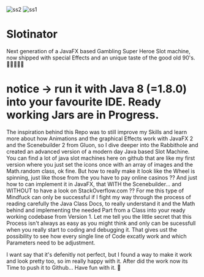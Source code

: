 ![ss2](https://user-images.githubusercontent.com/83019866/172025888-868bd4b4-b855-4f25-a603-c43159252859.png)
![ss1](https://user-images.githubusercontent.com/83019866/172025889-eac377c4-c2b6-4a18-9525-fe4989db1309.png)

# Slotinator
Next generation of a JavaFX based Gambling Super Heroe Slot machine, now shipped with special Effects and an unique taste of the good old 90's. 🎰🦹🏻‍♂️👾

# notice -> run it with Java 8 (=1.8.0) into your favourite IDE. Ready working Jars are in Progress.
 
The inspiration behind this Repo was to still improve my Skills and learn more about how Animations and the graphical Effects work with JavaFX 2 and the Scenebuilder 2 from Gluon, so I dive deeper into the Rabbithole and  created an advanced version of a modern day Java based Slot Machine. You can find a lot of java slot machines here on github that are like my first version where you just set the icons once with an array of images and the Math.random class, ok fine. But how to really make it look like the Wheel is spinning, just like those from the you have to pay online casinos ?? And just how to can implement it in JavaFX, that WITH the Scenebuilder... and WITHOUT to have a look on StackOverflow.com ?? For me this type of Mindfuck  can only be successful if I fight my way through the process of reading carefully the Java Class Docs, to really understand it and the Math behind and implementing the needed Part from a Class into your ready working codebase from Version 1. Let me tell you the little secret that this Process isn't always as easy as you might think and only can be sucessfull when you really start to coding and debugging it. That gives ust the possibility to see how every single line of Code excatly work and which Parameters need to be adjustment.

I want say that it's defenitly not perfect, but I found a way to make it work and look pretty too, so im really happy with it. After did the work now its Time to push it to Github... Have fun with it. 🤖
